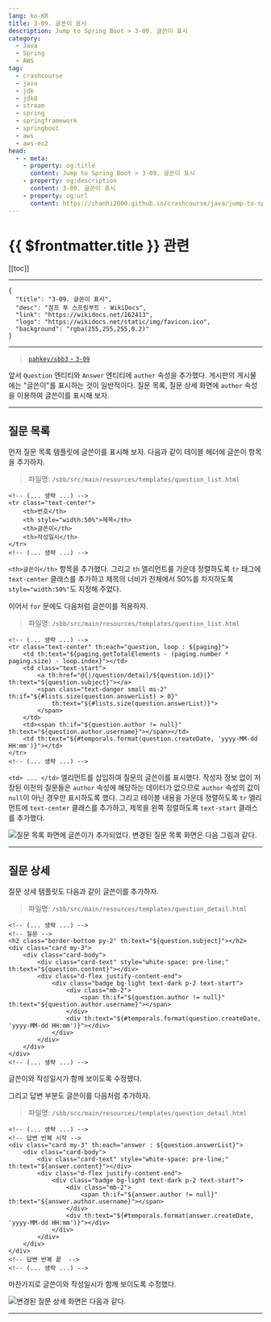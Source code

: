 ```yaml
---
lang: ko-KR
title: 3-09. 글쓴이 표시
description: Jump to Spring Boot > 3-09. 글쓴이 표시
category:
  - Java
  - Spring
  - AWS
tag: 
  - crashcourse
  - java
  - jdk
  - jdk8
  - stream
  - spring
  - springframework
  - springboot
  - aws
  - aws-ec2
head:
  - - meta:
    - property: og:title
      content: Jump to Spring Boot > 3-09. 글쓴이 표시
    - property: og:description
      content: 3-09. 글쓴이 표시
    - property: og:url
      content: https://chanhi2000.github.io/crashcourse/java/jump-to-spring-boot/03H.html
---
```


# {{ $frontmatter.title }} 관련

[[toc]]

---

```component VPCard
{
  "title": "3-09. 글쓴이 표시",
  "desc": "점프 투 스프링부트 - WikiDocs",
  "link": "https://wikidocs.net/162413",
  "logo": "https://wikidocs.net/static/img/favicon.ico",
  "background": "rgba(255,255,255,0.2)"
}
```

---

> [<FontIcon icon="iconfont icon-github"/> `pahkey/sbb3` - <FontIcon icon="iconfont icon-folder"/> `3-09`](https://github.com/pahkey/sbb3/tree/3-09)

<VidStack src="youtube/MgNtg1ysCx8"/>

앞서 `Question` 엔티티와 `Answer` 엔티티에 `auther` 속성을 추가했다. 게시판의 게시물에는 "글쓴이"를 표시하는 것이 일반적이다. 질문 목록, 질문 상세 화면에 `auther` 속성을 이용하여 글쓴이를 표시해 보자.

---

## 질문 목록

먼저 질문 목록 템플릿에 글쓴이를 표시해 보자. 다음과 같이 테이블 헤더에 글쓴이 항목을 추가하자.

> 파일명: <FontIcon icon="iconfont icon-folder"/>`/sbb/src/main/resources/templates/`<FontIcon icon="iconfont icon-page"/>`question_list.html`

```html{2,4-5}
<!-- (... 생략 ...) -->
<tr class="text-center">
    <th>번호</th>
    <th style="width:50%">제목</th>
    <th>글쓴이</th>
    <th>작성일시</th>
</tr>
<!-- (... 생략 ...) -->
```

`<th>글쓴이</th>` 항목을 추가했다. 그리고 `th` 엘리먼트를 가운데 정렬하도록 `tr` 태그에 `text-center` 클래스를 추가하고 제목의 너비가 전체에서 50%를 차지하도록 `style="width:50%"`도 지정해 주었다.

이어서 `for` 문에도 다음처럼 글쓴이를 적용하자.

> 파일명: <FontIcon icon="iconfont icon-folder"/>`/sbb/src/main/resources/templates/`<FontIcon icon="iconfont icon-page"/>`question_list.html`

```html{2,4,10}
<!-- (... 생략 ...) -->
<tr class="text-center" th:each="question, loop : ${paging}">
    <td th:text="${paging.getTotalElements - (paging.number * paging.size) - loop.index}"></td>
    <td class="text-start">
        <a th:href="@{|/question/detail/${question.id}|}" th:text="${question.subject}"></a>
        <span class="text-danger small ms-2" th:if="${#lists.size(question.answerList) > 0}"
            th:text="${#lists.size(question.answerList)}">
        </span>
    </td>
    <td><span th:if="${question.author != null}" th:text="${question.author.username}"></span></td>
    <td th:text="${#temporals.format(question.createDate, 'yyyy-MM-dd HH:mm')}"></td>
</tr>
<!-- (... 생략 ...) -->
```

`<td> ... </td>` 엘리먼트를 삽입하여 질문의 글쓴이를 표시했다. 작성자 정보 없이 저장된 이전의 질문들은 `author` 속성에 해당하는 데이터가 없으므로 `author` 속성의 값이 `null`이 아닌 경우만 표시하도록 했다. 그리고 테이블 내용을 가운데 정렬하도록 `tr` 엘리먼트에 `text-center` 클래스를 추가하고, 제목을 왼쪽 정렬하도록 `text-start` 클래스를 추가했다.

![질문 목록 화면에 글쓴이가 추가되었다. 변경된 질문 목록 화면은 다음 그림과 같다.](https://wikidocs.net/images/page/162413/C_3-09_1.png)

---

## 질문 상세

질문 상세 템플릿도 다음과 같이 글쓴이를 추가하자.

> 파일명: <FontIcon icon="iconfont icon-folder"/>`/sbb/src/main/resources/templates/`<FontIcon icon="iconfont icon-page"/>`question_detail.html`

```html{9-11}
<!-- (... 생략 ...) -->
<!-- 질문 -->
<h2 class="border-bottom py-2" th:text="${question.subject}"></h2>
<div class="card my-3">
    <div class="card-body">
        <div class="card-text" style="white-space: pre-line;" th:text="${question.content}"></div>
        <div class="d-flex justify-content-end">
            <div class="badge bg-light text-dark p-2 text-start">
                <div class="mb-2">
                    <span th:if="${question.author != null}" th:text="${question.author.username}"></span>
                </div>
                <div th:text="${#temporals.format(question.createDate, 'yyyy-MM-dd HH:mm')}"></div>
            </div>
        </div>
    </div>
</div>
<!-- (... 생략 ...) -->
```

글쓴이와 작성일시가 함께 보이도록 수정했다.

그리고 답변 부분도 글쓴이를 다음처럼 추가하자.

> 파일명: <FontIcon icon="iconfont icon-folder"/>`/sbb/src/main/resources/templates/`<FontIcon icon="iconfont icon-page"/>`question_detail.html`

```html{8-10}
<!-- (... 생략 ...) -->
<!-- 답변 반복 시작 -->
<div class="card my-3" th:each="answer : ${question.answerList}">
    <div class="card-body">
        <div class="card-text" style="white-space: pre-line;" th:text="${answer.content}"></div>
        <div class="d-flex justify-content-end">
            <div class="badge bg-light text-dark p-2 text-start">
                <div class="mb-2">
                    <span th:if="${answer.author != null}" th:text="${answer.author.username}"></span>
                </div>
                <div th:text="${#temporals.format(answer.createDate, 'yyyy-MM-dd HH:mm')}"></div>
            </div>
        </div>
    </div>
</div>
<!-- 답변 반복 끝  -->
<!-- (... 생략 ...) -->
```

마찬가지로 글쓴이와 작성일시가 함께 보이도록 수정했다.

![변경된 질문 상세 화면은 다음과 같다.](https://wikidocs.net/images/page/162413/C_3-09_2.png)

---

<TagLinks />

